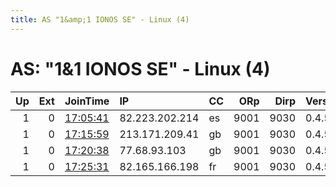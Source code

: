 ```yaml
---
title: AS "1&amp;1 IONOS SE" - Linux (4)
---
```


# AS: "1&amp;1 IONOS SE" - Linux (4)

|   Up |   Ext | JoinTime                                                                                            | IP             | CC   |   ORp |   Dirp | Version   | Contact   | Nickname         |   eFamMembers |
|-----:|------:|:----------------------------------------------------------------------------------------------------|:---------------|:-----|------:|-------:|:----------|:----------|:-----------------|--------------:|
|    1 |     0 | [17:05:41](https://metrics.torproject.org/rs.html#details/7376A24FFD82EF36CF1894FC887A6EBD8E9752C8) | 82.223.202.214 | es   |  9001 |   9030 | 0.4.5.9   | None      | 6cloudnotes6     |             1 |
|    1 |     0 | [17:15:59](https://metrics.torproject.org/rs.html#details/3F4291DD7DAB9AC673932D699BA45803BB281764) | 213.171.209.41 | gb   |  9001 |   9030 | 0.4.5.9   | None      | duckbillshaman   |             1 |
|    1 |     0 | [17:20:38](https://metrics.torproject.org/rs.html#details/4EC29FD9CE6E8C9C0AB80AEDC0CE4179320E1D54) | 77.68.93.103   | gb   |  9001 |   9030 | 0.4.5.9   | None      | transitstation42 |             1 |
|    1 |     0 | [17:25:31](https://metrics.torproject.org/rs.html#details/172496BD9DB304AE0C242622599A45B1C83ECDBC) | 82.165.166.198 | fr   |  9001 |   9030 | 0.4.5.9   | None      | ardvarkwhisperer |             1 |
